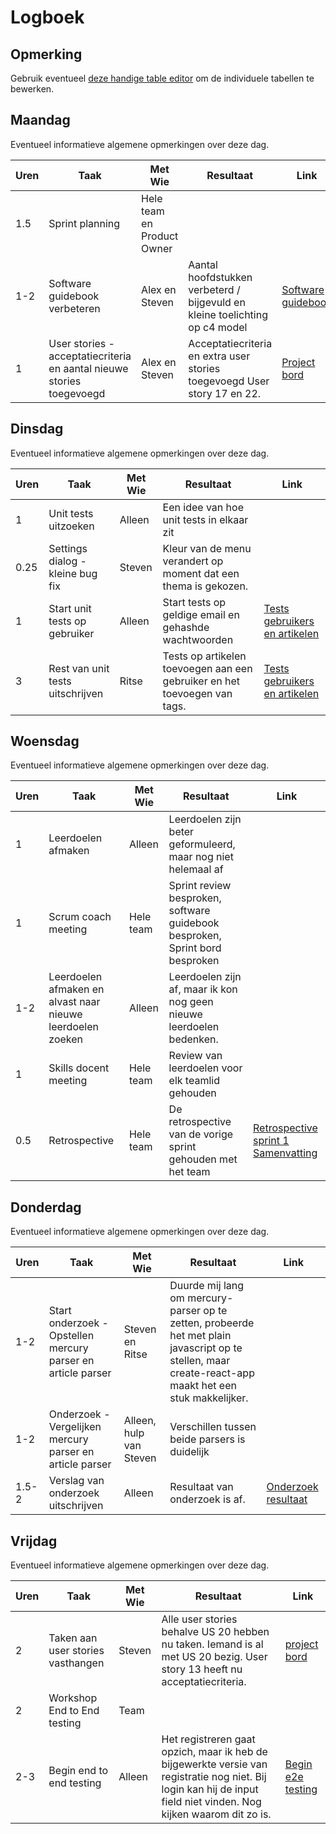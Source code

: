 # Logboek

## Opmerking
Gebruik eventueel [deze handige table editor](https://www.tablesgenerator.com/markdown_tables) om de individuele tabellen te bewerken.

## Maandag
Eventueel informatieve algemene opmerkingen over deze dag.

| Uren | Taak                                                                  | Met Wie                    | Resultaat                                                                    | Link                                                                                                                          |
|------|-----------------------------------------------------------------------|----------------------------|------------------------------------------------------------------------------|-------------------------------------------------------------------------------------------------------------------------------|
| 1.5  | Sprint planning                                                       | Hele team en Product Owner |                                                                              |                                                                                                                               |
| 1-2  | Software guidebook verbeteren                                         | Alex en Steven             | Aantal hoofdstukken verbeterd / bijgevuld en  kleine toelichting op c4 model | [Software guidebook](https://github.com/HANICA-DWA/sep2020-project-pardellos/commit/7ef6fb641383297f7fbfd33243dc985dffa57dbc) |
| 1    | User stories - acceptatiecriteria en aantal nieuwe stories toegevoegd | Alex en Steven             | Acceptatiecriteria en extra user stories toegevoegd User story 17 en 22.     | [Project bord](https://github.com/HANICA-DWA/sep2020-project-pardellos/projects/1)                                            |


## Dinsdag
Eventueel informatieve algemene opmerkingen over deze dag.

| Uren | Taak                             | Met Wie | Resultaat                                                                 | Link                                                                                                                                     |
|------|----------------------------------|---------|---------------------------------------------------------------------------|------------------------------------------------------------------------------------------------------------------------------------------|
| 1    | Unit tests uitzoeken             | Alleen  | Een idee van hoe unit tests in elkaar zit                                 |                                                                                                                                          |
| 0.25 | Settings dialog - kleine bug fix | Steven  | Kleur van de menu verandert op moment dat een thema is gekozen.           |                                                                                                                                          |
| 1    | Start unit tests op gebruiker    | Alleen  | Start tests op geldige email en gehashde wachtwoorden                     | [Tests gebruikers en artikelen](https://github.com/HANICA-DWA/sep2020-project-pardellos/commit/fb3b462e4aceaf6f2716d80718678ee12ee27f1f) |
| 3    | Rest van unit tests uitschrijven | Ritse   | Tests op artikelen toevoegen aan een gebruiker en het toevoegen van tags. | [Tests gebruikers en artikelen](https://github.com/HANICA-DWA/sep2020-project-pardellos/commit/fb3b462e4aceaf6f2716d80718678ee12ee27f1f) |
## Woensdag
Eventueel informatieve algemene opmerkingen over deze dag.

| Uren | Taak                                                       | Met Wie   | Resultaat                                                                    | Link                                                                                                                                                                                                                                                                                              |
|------|------------------------------------------------------------|-----------|------------------------------------------------------------------------------|---------------------------------------------------------------------------------------------------------------------------------------------------------------------------------------------------------------------------------------------------------------------------------------------------|
| 1    | Leerdoelen afmaken                                         | Alleen    | Leerdoelen zijn beter geformuleerd, maar nog niet helemaal af                |                                                                                                                                                                                                                                                                                                   |
| 1    | Scrum coach meeting                                        | Hele team | Sprint review besproken, software guidebook besproken, Sprint bord besproken |                                                                                                                                                                                                                                                                                                   |
| 1-2  | Leerdoelen afmaken en alvast naar nieuwe leerdoelen zoeken | Alleen    | Leerdoelen zijn af, maar ik kon nog geen nieuwe leerdoelen bedenken.         |                                                                                                                                                                                                                                                                                                   |
| 1    | Skills docent meeting                                      | Hele team | Review van leerdoelen voor elk teamlid gehouden                              |                                                                                                                                                                                                                                                                                                   |
| 0.5  | Retrospective                                              | Hele team | De retrospective van de vorige sprint gehouden met het team                  | [Retrospective sprint 1](https://github.com/HANICA-DWA/sep2020-project-pardellos/commit/e9a307e014314420e4491f75e1ce42f76f3e9cb5) [Samenvatting](https://github.com/HANICA-DWA/sep2020-stud-kachung-li/blob/master/project/individuele_documenten/retrospective/week_4_retrospective_sprint_1.md) |

## Donderdag
Eventueel informatieve algemene opmerkingen over deze dag.

| Uren  | Taak                                                          | Met Wie                 | Resultaat                                                                                                                                               | Link                                                                                                                           |
|-------|---------------------------------------------------------------|-------------------------|---------------------------------------------------------------------------------------------------------------------------------------------------------|--------------------------------------------------------------------------------------------------------------------------------|
| 1-2   | Start onderzoek -  Opstellen mercury parser en article parser | Steven en Ritse         | Duurde mij lang om mercury-parser op te zetten, probeerde het met plain javascript op te stellen, maar create-react-app maakt het een stuk makkelijker. |                                                                                                                                |
| 1-2   | Onderzoek - Vergelijken mercury parser en article parser      | Alleen, hulp van Steven | Verschillen tussen beide parsers is duidelijk                                                                                                           |                                                                                                                                |
| 1.5-2 | Verslag van onderzoek uitschrijven                            | Alleen                  | Resultaat van onderzoek is af.                                                                                                                          | [Onderzoek resultaat](https://github.com/HANICA-DWA/sep2020-project-pardellos/commit/72e0a90aae7c47ab66dec5eda550b5b4d84aa931) |


## Vrijdag
Eventueel informatieve algemene opmerkingen over deze dag.

| Uren | Taak                              | Met Wie | Resultaat                                                                                                                                                           | Link                                                                                                                         |
|------|-----------------------------------|---------|---------------------------------------------------------------------------------------------------------------------------------------------------------------------|------------------------------------------------------------------------------------------------------------------------------|
| 2    | Taken aan user stories vasthangen | Steven  | Alle user stories behalve US 20 hebben nu taken. Iemand is al met US 20 bezig. User story 13 heeft nu acceptatiecriteria.                                           | [project bord](https://github.com/HANICA-DWA/sep2020-project-pardellos/projects/1)                                           |
| 2    | Workshop End to End testing       | Team    |                                                                                                                                                                     |                                                                                                                              |
| 2-3  | Begin end to end testing          | Alleen  | Het registreren gaat opzich, maar ik heb de bijgewerkte versie van registratie nog niet. Bij login kan hij de input field niet vinden. Nog kijken waarom dit zo is. | [Begin e2e testing](https://github.com/HANICA-DWA/sep2020-project-pardellos/commit/673939516df458af73e92673931bad0e237574d3) |
